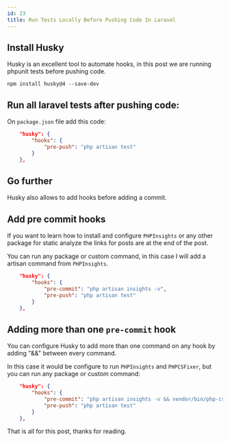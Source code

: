 ```yaml
---
id: 23
title: Run Tests Locally Before Pushing Code In Laravel
---
```


## Install Husky

Husky is an excellent tool to automate hooks, in this post we are running phpunit tests before pushing code.

```
npm install husky@4 --save-dev
```

## Run all laravel tests after pushing code:

On `package.json` file add this code:

```json
    "husky": {
        "hooks": {
            "pre-push": "php artisan test"
        }
    },
```

## Go further

Husky also allows to add hooks before adding a commit.

## Add pre commit hooks

If you want to learn how to install and configure `PHPInsights` or any other package for static analyze the links for posts are at the end of the post.

You can run any package or custom command, in this case I will add a artisan command from `PHPInsights`.


```json
    "husky": {
        "hooks": {
            "pre-commit": "php artisan insights -v",
            "pre-push": "php artisan test"
        }
    },
```

## Adding more than one `pre-commit` hook

You can configure Husky to add more than one command on any hook by adding "&&" between every command.

In this case it would be configure to run `PHPInsights` and `PHPCSFixer`, but you can run any package or custom command:

```json
    "husky": {
        "hooks": {
            "pre-commit": "php artisan insights -v && vendor/bin/php-cs-fixer fix",
            "pre-push": "php artisan test"
        }
    },
```

That is all for this post, thanks for reading.